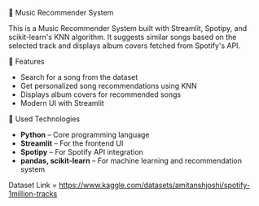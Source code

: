 🎵 Music Recommender System

This is a Music Recommender System built with Streamlit, Spotipy, and scikit-learn's KNN algorithm. It suggests similar songs based on the selected track and displays album covers fetched from Spotify's API.

🚀 Features
- Search for a song from the dataset
- Get personalized song recommendations using KNN
- Displays album covers for recommended songs
- Modern UI with Streamlit

📌 Used Technologies  

- **Python** – Core programming language  
- **Streamlit** – For the frontend UI  
- **Spotipy** – For Spotify API integration  
- **pandas, scikit-learn** – For machine learning and recommendation system  

Dataset Link = https://www.kaggle.com/datasets/amitanshjoshi/spotify-1million-tracks
